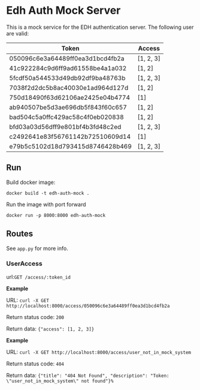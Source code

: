 # Edh Auth Mock Server
This is a mock service for the EDH authentication server. The following user are valid:

| Token   |     Access     |
|----------|-------------|
| 050096c6e3a64489ff0ea3d1bcd4fb2a | [1, 2, 3] |
| 41c922284c9d6ff9ad61558be4a1a032 | [1, 2] |
| 5fcdf50a544533d49db92df9ba48763b | [1, 2, 3] |
| 7038f2d2dc5b8ac40030e1ad964d127d | [1, 2] |
| 750d18490f63d62106ae2425e04b4774 | [1] |
| ab940507be5d3ae696db5f843f60c657 | [1, 2] |
| bad504c5a0ffc429ac58c4f0eb020838 | [1, 2] |
| bfd03a03d56dff9e801bf4b3fd48c2ed | [1, 2, 3] |
| c2492641e83f56761142b72510609d14 | [1] |
| e79b5c5102d18d793415d8746428b469 | [1, 2, 3] |


## Run

Build docker image: 

```commandline
docker build -t edh-auth-mock .
```

Run the image with port forward
```commandline
docker run -p 8000:8000 edh-auth-mock
```

## Routes
See `app.py` for more info.

### UserAccess
url:`GET /access/:token_id`

**Example**

URL: `curl -X GET http://localhost:8000/access/050096c6e3a64489ff0ea3d1bcd4fb2a`

Return status code: `200`

Return data: `{"access": [1, 2, 3]}`

**Example**

URL: `curl -X GET http://localhost:8000/access/user_not_in_mock_system`

Return status code: `404`

Return data: `{"title": "404 Not Found", "description": "Token: \"user_not_in_mock_system\" not found"}%`